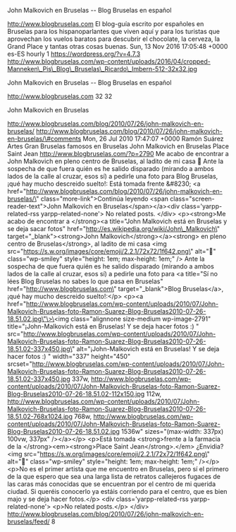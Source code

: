 John Malkovich en Bruselas -- Blog Bruselas en español

http://www.blogbruselas.com El blog-guía escrito por españoles en
Bruselas para los hispanoparlantes que viven aquí y para los turistas
que aprovechan los vuelos baratos para descubrir el chocolate, la
cerveza, la Grand Place y tantas otras cosas buenas. Sun, 13 Nov 2016
17:05:48 +0000 es-ES hourly 1 https://wordpress.org/?v=4.7.3
http://www.blogbruselas.com/wp-content/uploads/2016/04/cropped-Manneken\_Pis\_Blog\_Bruselas\_Ricardo\_Imbern-512-32x32.jpg

John Malkovich en Bruselas -- Blog Bruselas en español

http://www.blogbruselas.com 32 32

John Malkovich en Bruselas

http://www.blogbruselas.com/blog/2010/07/26/john-malkovich-en-bruselas/
http://www.blogbruselas.com/blog/2010/07/26/john-malkovich-en-bruselas/\#comments
Mon, 26 Jul 2010 17:47:07 +0000 Ramón Suárez Artes Gran Bruselas famosos
en Bruselas John Malkovich en Bruselas Place Saint Jean
http://www.blogbruselas.com/?p=2790 Me acabo de encontrar a John
Malkovich en pleno centro de Bruselas, al ladito de mi casa 🙂 Ante la
sospecha de que fuera quién es he salido disparado (mirando a ambos
lados de la calle al cruzar, esos sí) a pedirle una foto para Blog
Bruselas, ¡qué hay mucho descreido suelto!: Está tomada frente &\#8230;
\<a
href=\"http://www.blogbruselas.com/blog/2010/07/26/john-malkovich-en-bruselas/\"
class=\"more-link\"\>Continúa leyendo \<span
class=\"screen-reader-text\"\>John Malkovich en
Bruselas\</span\>\</a\>\<div class=\'yarpp-related-rss
yarpp-related-none\'\> No related posts. \</div\> \<p\>\<strong\>Me
acabo de encontrar a \</strong\>\<a title=\"John Malkovich está en
Bruselas y se deja sacar fotos\"
href=\"http://es.wikipedia.org/wiki/John\_Malkovich\"
target=\"\_blank\"\>\<strong\>John Malkovich\</strong\>\</a\>\<strong\>
en pleno centro de Bruselas\</strong\>, al ladito de mi casa \<img
src=\"https://s.w.org/images/core/emoji/2.2.1/72x72/1f642.png\"
alt=\"🙂\" class=\"wp-smiley\" style=\"height: 1em; max-height: 1em;\"
/\> Ante la sospecha de que fuera quién es he salido disparado (mirando
a ambos lados de la calle al cruzar, esos sí) a pedirle una foto para
\<a title=\"Sí no lées Blog Bruselas no sabes lo que pasa en Bruselas\"
href=\"http://www.blogbruselas.com\" target=\"\_blank\"\>Blog
Bruselas\</a\>, ¡qué hay mucho descreido suelto!:\</p\> \<p\>\<a
href=\"http://www.blogbruselas.com/wp-content/uploads/2010/07/John-Malkovich-Bruselas-foto-Ramon-Suarez-Blog-Bruselas2010-07-26-18.51.02.jpg\"\>\<img
class=\"alignnone size-medium wp-image-2791\" title=\"¡John-Malkovich
está en Bruselas! Y se deja hacer fotos :) \"
src=\"http://www.blogbruselas.com/wp-content/uploads/2010/07/John-Malkovich-Bruselas-foto-Ramon-Suarez-Blog-Bruselas2010-07-26-18.51.02-337x450.jpg\"
alt=\"¡John-Malkovich está en Bruselas! Y se deja hacer fotos :) \"
width=\"337\" height=\"450\"
srcset=\"http://www.blogbruselas.com/wp-content/uploads/2010/07/John-Malkovich-Bruselas-foto-Ramon-Suarez-Blog-Bruselas2010-07-26-18.51.02-337x450.jpg
337w,
http://www.blogbruselas.com/wp-content/uploads/2010/07/John-Malkovich-Bruselas-foto-Ramon-Suarez-Blog-Bruselas2010-07-26-18.51.02-112x150.jpg
112w,
http://www.blogbruselas.com/wp-content/uploads/2010/07/John-Malkovich-Bruselas-foto-Ramon-Suarez-Blog-Bruselas2010-07-26-18.51.02-768x1024.jpg
768w,
http://www.blogbruselas.com/wp-content/uploads/2010/07/John-Malkovich-Bruselas-foto-Ramon-Suarez-Blog-Bruselas2010-07-26-18.51.02.jpg
1536w\" sizes=\"(max-width: 337px) 100vw, 337px\" /\>\</a\>\</p\>
\<p\>Está tomada \<strong\>frente a la farmacia de la
\</strong\>\<em\>\<strong\>Place Saint Jean\</strong\>.\</em\> ¿Envidia?
\<img src=\"https://s.w.org/images/core/emoji/2.2.1/72x72/1f642.png\"
alt=\"🙂\" class=\"wp-smiley\" style=\"height: 1em; max-height: 1em;\"
/\>\</p\> \<p\>No es el primer artista que me encuentro en Bruselas,
pero sí el primero de la que espero que sea una larga lista de retratos
callejeros fugaces de las caras más conocidas que se encuentran por el
centro de mi querida ciudad. Si queréis conocerlo ya estáis corriendo
para el centro, que es bien majo y se deja hacer fotos.\</p\> \<div
class=\'yarpp-related-rss yarpp-related-none\'\> \<p\>No related
posts.\</p\> \</div\>
http://www.blogbruselas.com/blog/2010/07/26/john-malkovich-en-bruselas/feed/
8
